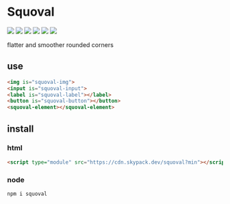 # Squoval

![](https://img.shields.io/npm/v/squoval?style=for-the-badge&label=alpha&logo=npm) ![](https://img.shields.io/badge/format-prettier-yellow?style=for-the-badge&logo=prettier) ![](https://img.shields.io/npm/l/squoval?style=for-the-badge&color=darkgreen&logo=git) ![](https://img.shields.io/badge/language-ts-3178c6?logo=typescript&style=for-the-badge) ![](https://img.shields.io/badge/lint-es-4B32C3?logo=eslint&style=for-the-badge) ![](https://img.shields.io/badge/code%20style-google-blueviolet.svg?style=for-the-badge&logo=google&label=style)

flatter and smoother rounded corners


## use
```html
<img is="squoval-img">
<input is="squoval-input">
<label is="squoval-label"></label>
<button is="squoval-button"></button>
<squoval-element></squoval-element>
```


## install

### html
```html
<script type="module" src="https://cdn.skypack.dev/squoval?min"></script>
```

### node
```sh
npm i squoval
```

